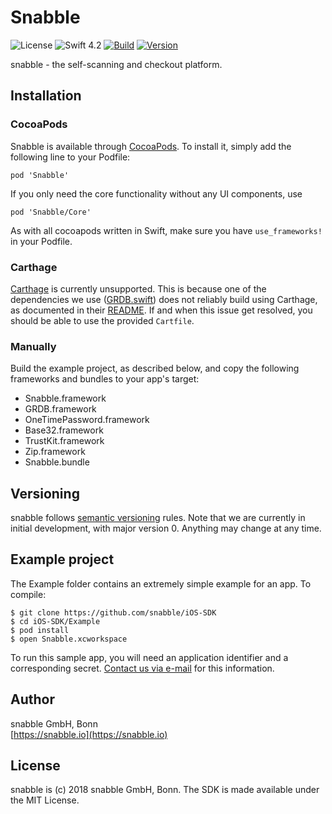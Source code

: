 # Snabble 

![License](https://img.shields.io/github/license/mashape/apistatus.svg) 
![Swift 4.2](https://img.shields.io/badge/Swift-4.2-green.svg)
[![Build](https://api.travis-ci.org/snabble/iOS-SDK.svg?branch=master)](https://travis-ci.org/snabble/iOS-SDK) 
[![Version](https://img.shields.io/cocoapods/v/Snabble.svg)](http://cocoapods.org/pods/Snabble) 

snabble - the self-scanning and checkout platform.

## Installation

### CocoaPods

Snabble is available through [CocoaPods](https://cocoapods.org). To install it, 
simply add the following line to your Podfile:

```
pod 'Snabble'
```

If you only need the core functionality without any UI components, use

```
pod 'Snabble/Core'
```

As with all cocoapods written in Swift, make sure you have `use_frameworks!` in your Podfile.

### Carthage 

[Carthage](https://github.com/Carthage/Carthage) is currently unsupported. 
This is because one of the dependencies we use ([GRDB.swift](https://github.com/groue/GRDB.swift)) does not reliably 
build using Carthage, as documented in their [README](https://github.com/groue/GRDB.swift#carthage). 
If and when this issue get resolved, you should be able to use the provided `Cartfile`.

### Manually

Build the example project, as described below, and copy the following frameworks and bundles to your app's target:

* Snabble.framework
* GRDB.framework
* OneTimePassword.framework
* Base32.framework
* TrustKit.framework
* Zip.framework
* Snabble.bundle

## Versioning

snabble follows [semantic versioning](https://semver.org/) rules.
Note that we are currently in initial development, with major version 0. Anything may change at any time.

## Example project

The Example folder contains an extremely simple example for an app. To compile:

````
$ git clone https://github.com/snabble/iOS-SDK
$ cd iOS-SDK/Example
$ pod install
$ open Snabble.xcworkspace
````

To run this sample app, you will need an application identifier and a corresponding secret. [Contact us via e-mail](mailto:&#105;&#110;&#102;&#111;&#064;&#115;&#110;&#097;&#098;&#098;&#108;&#101;&#046;&#105;&#111;) for this information.


## Author

snabble GmbH, Bonn  
[https://snabble.io](https://snabble.io)

## License

snabble is (c) 2018 snabble GmbH, Bonn. The SDK is made available under the MIT License.
